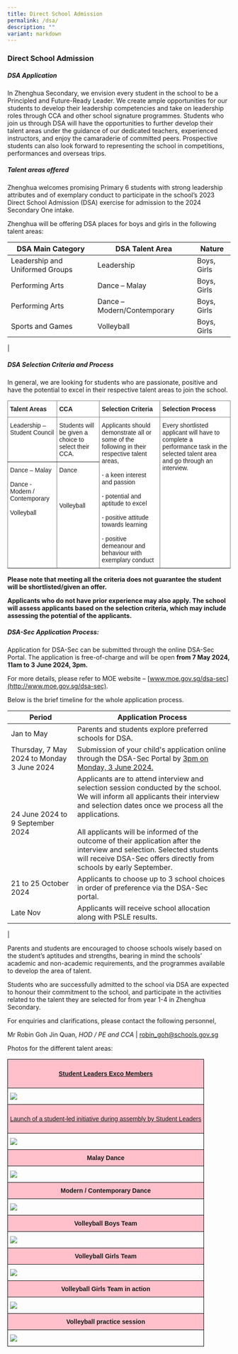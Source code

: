 ```yaml
---
title: Direct School Admission
permalink: /dsa/
description: ""
variant: markdown
---
```

### Direct School Admission

##### DSA Application
In Zhenghua Secondary, we envision every student in the school to be a Principled and Future-Ready Leader. We create ample opportunities for our students to develop their leadership competencies and take on leadership roles through CCA and other school signature programmes. Students who join us through DSA will have the opportunities to further develop their talent areas under the guidance of our dedicated teachers, experienced instructors, and enjoy the camaraderie of committed peers. Prospective students can also look forward to representing the school in competitions, performances and overseas trips.

##### Talent areas offered
Zhenghua welcomes promising Primary 6 students with strong leadership attributes and of exemplary conduct to participate in the school’s 2023 Direct School Admission (DSA) exercise for admission to the 2024 Secondary One intake.

Zhenghua will be offering DSA places for boys and girls in the following talent areas:

| DSA Main Category | DSA Talent Area | Nature |
|---|---|---|
| Leadership and Uniformed Groups | Leadership | Boys, Girls |
| Performing Arts | Dance – Malay | Boys, Girls |
| Performing Arts | Dance – Modern/Contemporary | Boys, Girls |
| Sports and Games | Volleyball | Boys, Girls |
|

##### DSA Selection Criteria&nbsp;and Process
In general, we are looking for students who are passionate, positive and have the potential to excel in their respective talent areas to join the school.

<style type="text/css">
.tg  {border-collapse:collapse;border-spacing:0;}
.tg td{border-color:black;border-style:solid;border-width:1px;font-family:Arial, sans-serif;font-size:14px;
  overflow:hidden;padding:10px 5px;word-break:normal;}
.tg th{border-color:black;border-style:solid;border-width:1px;font-family:Arial, sans-serif;font-size:14px;
  font-weight:normal;overflow:hidden;padding:10px 5px;word-break:normal;}
.tg .tg-jxgv{background-color:#FFF;border-color:inherit;text-align:left;vertical-align:top}
.tg .tg-pdeq{background-color:#FFF;border-color:inherit;font-weight:bold;text-align:left;vertical-align:top}
</style>
<table class="tg">
<thead>
  <tr>
    <th class="tg-pdeq"><span style="font-weight:700;font-style:inherit">Talent Areas</span></th>
    <th class="tg-pdeq"><span style="font-weight:700;font-style:inherit">CCA</span></th>
    <th class="tg-pdeq"><span style="font-weight:700;font-style:inherit">Selection Criteria</span></th>
    <th class="tg-pdeq"><span style="font-weight:700;font-style:inherit">Selection Process</span></th>
  </tr>
</thead>
<tbody>
  <tr>
    <td class="tg-jxgv" rowspan="4"><span style="font-weight:inherit;font-style:inherit">Leadership – Student Council</span></td>
    <td class="tg-jxgv" rowspan="4"><span style="font-weight:inherit;font-style:inherit">Students will be given a choice to select their CCA.</span><br></td>
    <td class="tg-jxgv" rowspan="7"><span style="font-weight:inherit;font-style:inherit">Applicants should demonstrate all or some of the following in their respective talent areas,</span><br><br><span style="font-weight:inherit;font-style:inherit">- a keen interest and passion</span><br><br><span style="font-weight:inherit;font-style:inherit">- potential and aptitude to excel</span><br><br><span style="font-weight:inherit;font-style:inherit">- positive attitude towards learning</span><br><br><span style="font-weight:inherit;font-style:inherit">- positive demeanour and behaviour with exemplary conduct</span></td>
    <td class="tg-jxgv" rowspan="7"><span style="font-weight:inherit;font-style:inherit">Every shortlisted applicant will have to complete a performance task in the selected talent area and go through an interview.</span></td>
  </tr>
  <tr>
  </tr>
  <tr>
  </tr>
  <tr>
  </tr>
  <tr>
    <td class="tg-jxgv" rowspan="3"><span style="font-weight:inherit;font-style:inherit">Dance – Malay</span><br><br><span style="font-weight:inherit;font-style:inherit">Dance - Modern / Contemporary</span><br><br><span style="font-weight:inherit;font-style:inherit">Volleyball</span></td>
    <td class="tg-jxgv" rowspan="3"><span style="font-weight:inherit;font-style:inherit">Dance</span><br><br><br><br><br><span style="font-weight:inherit;font-style:inherit">Volleyball</span></td>
  </tr>
  <tr>
  </tr>
  <tr>
  </tr>
</tbody>
</table>


**Please note that meeting all the criteria does not guarantee the student will be shortlisted/given an offer.**

**Applicants who do not have prior experience may also apply. The school will assess applicants based on the selection criteria, which may include assessing the potential of the applicants.**

##### DSA-Sec Application Process:
Application for DSA-Sec can be submitted through the online DSA-Sec Portal. The application is free-of-charge and will be open&nbsp;**from 7 May 2024, 11am to 3 June 2024, 3pm.**

For more details, please refer to MOE website –&nbsp;[www.moe.gov.sg/dsa-sec](http://www.moe.gov.sg/dsa-sec).

Below is the brief timeline for the whole application process.

| Period | Application Process |
|---|---|
| Jan to May | Parents and students explore preferred schools for DSA. |
| Thursday, 7 May 2024 to Monday 3 June 2024 | Submission of your child's application online through the DSA-Sec Portal by <u>3pm on Monday, 3 June 2024.</u> |
| 24 June 2024 to 9 September 2024 | Applicants are to attend interview and selection session conducted by the school. We will inform all applicants their interview and selection dates once we process all the applications. <br><br>All applicants will be informed of the outcome of their application after the interview and selection. Selected students will receive DSA-Sec offers directly from schools by early September. |
| 21 to 25 October 2024 | Applicants to choose up to 3 school choices in order of preference via the DSA-Sec portal. |
| Late Nov | Applicants will receive school allocation along with PSLE results. |
|

Parents and students are encouraged to choose schools wisely based on the student’s aptitudes and strengths, bearing in mind the schools’ academic and non-academic requirements, and the programmes available to develop the area of talent.

Students who are successfully admitted to the school via DSA are expected to honour their commitment to the school, and participate in the activities related to the talent they are selected for from year 1-4 in Zhenghua Secondary.

For enquiries and clarifications, please contact the following personnel,


Mr Robin Goh Jin Quan, *HOD / PE and CCA* | [robin_goh@schools.gov.sg](robin_goh@schools.gov.sg)

Photos for the different talent areas:

<table class="tg">
  <tbody>
		<tr>
			<td bgcolor="pink"><p align="center"><strong><u>Student Leaders Exco Members</u></strong></p></td>
  </tr>
	<tr>
		<td><img src="/images/DSA_1_Exco_Members.jpg"></td>
  </tr>
				<tr>
		<td bgcolor="pink"><p align="center"><u>Launch of a student-led initiative during assembly by Student Leaders</u></p></td>
  </tr>
	<tr>
		<td><img src="/images/DSA_2_Launch_of_a_student_led_initiative_during_assembly.jpg"></td>
  </tr>
				<tr>
		<td align="center" bgcolor="pink"><b>Malay Dance</b></td>
  </tr>
	<tr>
		<td><img src="/images/DSA_3_Dance___Malay.jpg"></td>
  </tr>
				<tr>
		<td align="center" bgcolor="pink"><b>Modern / Contemporary Dance</b></td>
  </tr>
	<tr>
		<td><img src="/images/DSA_4_Dance___Modern_Contemporary.jpg"></td>
  </tr>
				<tr>
		<td align="center" bgcolor="pink"><b>Volleyball Boys Team</b></td>
  </tr>
	<tr>
		<td><img src="/images/DSA_5_Volleyball___Boys_Team.jpg"></td>
  </tr>
				<tr>
		<td align="center" bgcolor="pink"><b>Volleyball Girls Team</b></td>
  </tr>
	<tr>
		<td><img src="/images/DSA_6_Volleyball___Girls_Team.jpg"></td>
  </tr>
				<tr>
		<td align="center" bgcolor="pink"><b>Volleyball Girls Team in action</b></td>
  </tr>
	<tr>
		<td><img src="/images/DSA_7_Volleyball_Girls_team_in_action.jpg"></td>
  </tr>
				<tr>
		<td align="center" bgcolor="pink"><b>Volleyball practice session</b></td>
  </tr>
	<tr>
		<td><img src="/images/dsa_volleyball_1.jpg"></td>
  </tr>
</tbody></table>